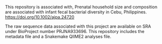 This repository is associated with, Prenatal household size and composition are associated with infant fecal bacterial diversity in Cebu, Philippines. 
https://doi.org/10.1002/ajpa.24720

The raw sequence data associated with this project are available on SRA under BioProject number PRJNA933696. This repository includes the metadata file and a Snakemake QIIME2 analyses file.
